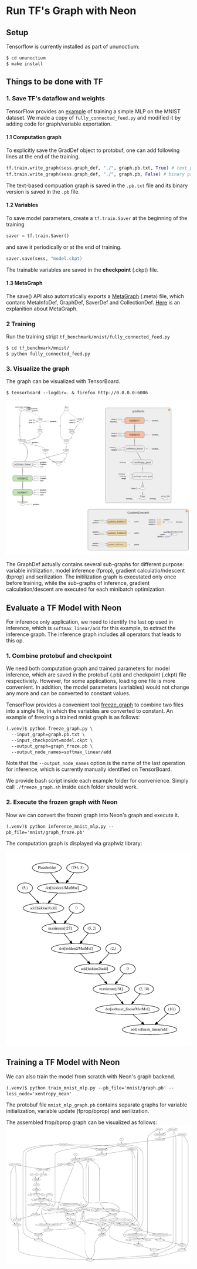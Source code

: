 # Run TF's Graph with Neon

## Setup

Tensorflow is currently installed as part of ununoctium:

```
$ cd ununoctium
$ make install
```

## Things to be done with TF

### 1. Save TF's dataflow and weights

TensorFlow provides an [example](https://github.com/tensorflow/tensorflow/tree/master/tensorflow/examples/tutorials/mnist) of training a simple MLP on the MNIST dataset. We made a copy of `fully_connected_feed.py` and modified it by adding code for graph/variable exportation.


#### 1.1 Computation graph

To explicitly save the GradDef object to protobuf, one can add following lines at the end of the training.

```python  
tf.train.write_graph(sess.graph_def, "./", graph.pb.txt, True) # text protobuf  
tf.train.write_graph(sess.graph_def, "./", graph.pb, False) # binary protobuf
```

The text-based compuation graph is saved in the `.pb.txt` file and its binary version is saved in the `.pb` file.

#### 1.2 Variables  

To save model parameters, create a `tf.train.Saver` at the beginning of the training

```python
saver = tf.train.Saver() 
```
and save it periodically or at the end of training.

```python
saver.save(sess, "model.ckpt)
```

The trainable variables are saved in the **checkpoint** (.ckpt) file.

#### 1.3 MetaGraph
The save() API also automatically exports a [MetaGraph](https://www.tensorflow.org/versions/r0.9/how_tos/meta_graph/index.html) (.meta) file, which contans MetaInfoDef, GraphDef, SaverDef and CollectionDef. 
[Here](http://stackoverflow.com/questions/36195454/what-is-the-tensorflow-checkpoint-meta-file#) is an explanition about MetaGraph.

### 2 Training

Run the training stript `tf_benchmark/mnist/fully_connected_feed.py`

```
$ cd tf_benchmark/mnist/
$ python fully_connected_feed.py
```
### 3. Visualize the graph

The graph can be visualized with TensorBoard.

```
$ tensorboard --logdir=. & firefox http://0.0.0.0:6006
```

![](figure/tensorboard.png)

The GraphDef actually contains several sub-graphs for different purpose: variable initilization, model inference (fprop), gradient calculatio/ndescent (bprop) and serilization. 
The initilization graph is executated only once before training, while the sub-graphs of inference, gradient calculation/descent are executed for each minibatch optimization. 


## Evaluate a TF Model with Neon

For inference only application, we need to identify the last op used in inference, which is `softmax_linear/add` for this example, to extract the inference graph. 
The inference graph includes all operators that leads to this op.

### 1. Combine protobuf and checkpoint

We need both computation graph and trained parameters for model inference, which are saved in the protobuf (.pb) and checkpoint (.ckpt) file respectiviely. 
However, for some applications, loading one file is more convenient.
In addition, the model parameters (variables) would not change any more and can be converted to constant values. 

TensorFlow provides a convenient tool [freeze_graph](https://github.com/tensorflow/tensorflow/blob/master/tensorflow/python/tools/freeze_graph.py) to combine two files into a single file, in which the variables are converted to constant. An example of freezing a trained mnist graph is as follows:

```
(.venv)$ python freeze_graph.py \
  --input_graph=graph.pb.txt \
  --input_checkpoint=model.ckpt \
  --output_graph=graph_froze.pb \
  --output_node_names=softmax_linear/add
```
Note that the `--output_node_names` option is the name of the last operation for inference, which is currently manually identified on TensorBoard. 

We provide bash script inside each example folder for convenience. 
Simply call `./freeze_graph.sh` inside each folder should work.

### 2. Execute the frozen graph with Neon

Now we can convert the frozen graph into Neon's graph and execute it.

```
(.venv)$ python inference_mnist_mlp.py --pb_file='mnist/graph_froze.pb'
``` 

The computation graph is displayed via graphviz library:

![](figure/mnist_mlp_inference.png)


## Training a TF Model with Neon

We can also train the model from scratch with Neon's graph backend.

```
(.venv)$ python train_mnist_mlp.py --pb_file='mnist/graph.pb' --loss_node='xentropy_mean'
```

The protobuf file `mnist_mlp_graph.pb` contains separate graphs for variable initialization, variable update (fprop/bprop) and serilization.

The assembled frop/bprop graph can be visualized as follows:
![](figure/mnist_mlp_train.png)